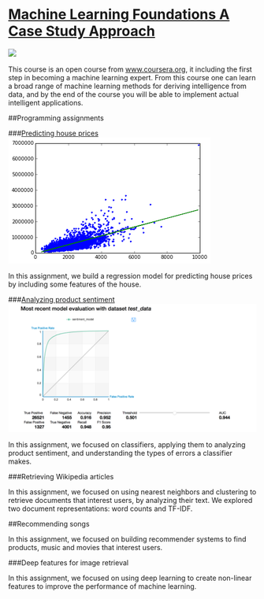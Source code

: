 # <a href="https://www.coursera.org/learn/ml-foundations/home/welcome">Machine Learning Foundations A Case Study Approach</a>

<img src="https://d3njjcbhbojbot.cloudfront.net/api/utilities/v1/imageproxy/https://coursera-course-photos.s3.amazonaws.com/e4/3283d04d0111e5970145eef7ee0b59/gears-818461_1280.jpg?auto=format&dpr=2&w=100&h=100&fit=crop">

This course is an open course from <a href="www.coursera.org">www.coursera.org</a>, it including the first step in becoming a machine learning expert. From this course one can learn a broad range of machine learning methods for deriving intelligence from data, and by the end of the course you will be able to implement actual intelligent applications. 


##Programming assignments

###<a href="Predicting house prices.md">Predicting house prices</a>
<img src="data/images/output_16_1.png">

In this assignment, we build a regression model for predicting house prices by including some features of the house. 


###<a href="Analyzing product sentiment.md">Analyzing product sentiment</a>
<img src="data/images/evaluate_model_1.png">

In this assignment, we focused on classifiers, applying them to analyzing product sentiment, and understanding the types of errors a classifier makes.

###Retrieving Wikipedia articles

In this assignment, we focused on using nearest neighbors and clustering to retrieve documents that interest users, by analyzing their text. We explored two document representations: word counts and TF-IDF. 


##Recommending songs

In this assignment, we focused on building recommender systems to find products, music and movies that interest users. 

###Deep features for image retrieval

In this assignment, we focused on using deep learning to create non-linear features to improve the performance of machine learning. 

